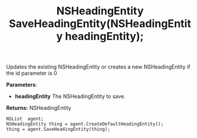 ﻿---
uid: crmscript_ref_NSListAgent_SaveHeadingEntity
title: NSHeadingEntity SaveHeadingEntity(NSHeadingEntity headingEntity);
intellisense: NSListAgent.SaveHeadingEntity
keywords: NSListAgent, SaveHeadingEntity
so.topic: reference
---
	  
Updates the existing NSHeadingEntity or creates a new NSHeadingEntity if the id parameter is 0
	  
**Parameters**:
 - **headingEntity** The NSHeadingEntity to save.

**Returns:** NSHeadingEntity

```crmscript
NSList  agent;
NSHeadingEntity thing = agent.CreateDefaultHeadingEntity();
thing = agent.SaveHeadingEntity(thing);
```

